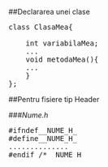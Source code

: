 ##Declararea unei clase
<pre>
class ClasaMea{ <br/>
	int variabilaMea;
	...
	void metodaMea(){
	...
	}
};
</pre>
##Pentru fisiere tip Header

###_Nume.h_
<pre>
#ifndef__NUME_H_
#define__NUME_H_
..............
#endif /*__NUME_H_ 
</pre>

